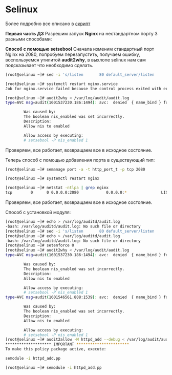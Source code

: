 
# Selinux

Более подробно все описано в [скрипт](selinux.sh)

**Первая часть ДЗ**
Разрешим запуск **Nginx** на нестандартном порту 3 разными способами:

**Способ с помощью setsebool**
Сначала изменим стандартный порт Nginx на 2080, попробуем перезапустить, получаем ошибку, воспользуемся утилитой **audit2why**, в выхлопе selinux нам сам подсказывает что необходимо сделать.
```bash
[root@selinux ~]# sed -i 's/listen       80 default_server/listen       2080 default_server/g' /etc/nginx/nginx.conf

[root@selinux ~]# systemctl restart nginx.service 
Job for nginx.service failed because the control process exited with error code. See "systemctl status nginx.service" and "journalctl -xe" for details.

[root@selinux ~]# audit2why < /var/log/audit/audit.log
type=AVC msg=audit(1601537230.186:1494): avc:  denied  { name_bind } for  pid=6538 comm="nginx" src=2080 scontext=system_u:system_r:httpd_t:s0 tcontext=system_u:object_r:unreserved_port_t:s0 tclass=tcp_socket permissive=0

        Was caused by:
        The boolean nis_enabled was set incorrectly. 
        Description:
        Allow nis to enabled

        Allow access by executing:
        # setsebool -P nis_enabled 1
```
Проверяем, все работает, возвращаем все в исходное состояние.

Теперь способ  с помощью добавления порта в существующий тип:

```bash
[root@selinux ~]# semanage port -a -t http_port_t -p tcp 2080

[root@selinux ~]# systemctl restart nginx

[root@selinux ~]# netstat -ntlpa | grep nginx
tcp        0      0 0.0.0.0:2080            0.0.0.0:*               LISTEN      6620/nginx: master  
```
Проверяем, все работает, возвращаем все в исходное состояние.

Способ с установкой модуля:
```bash
[root@selinux ~]# echo > /var/log/auditd/audit.log
-bash: /var/log/auditd/audit.log: No such file or directory
[root@selinux ~]# sed -i 's/listen       80 default_server/listen       2080 default_server/g' /etc/nginx/nginx.conf
[root@selinux ~]# echo > /var/log/auditd/audit.log
-bash: /var/log/auditd/audit.log: No such file or directory
[root@selinux ~]# setenforce 0                                
[root@selinux ~]# audit2why < /var/log/audit/audit.log
type=AVC msg=audit(1601537230.186:1494): avc:  denied  { name_bind } for  pid=6538 comm="nginx" src=2080 scontext=system_u:system_r:httpd_t:s0 tcontext=system_u:object_r:unreserved_port_t:s0 tclass=tcp_socket permissive=0

        Was caused by:
        The boolean nis_enabled was set incorrectly. 
        Description:
        Allow nis to enabled

        Allow access by executing:
        # setsebool -P nis_enabled 1
type=AVC msg=audit(1601546561.808:1539): avc:  denied  { name_bind } for  pid=27612 comm="nginx" src=2080 scontext=system_u:system_r:httpd_t:s0 tcontext=system_u:object_r:unreserved_port_t:s0 tclass=tcp_socket permissive=0

        Was caused by:
        The boolean nis_enabled was set incorrectly. 
        Description:
        Allow nis to enabled

        Allow access by executing:
        # setsebool -P nis_enabled 1
[root@selinux ~]# audit2allow -M httpd_add --debug < /var/log/audit/audit.log
******************** IMPORTANT ***********************
To make this policy package active, execute:

semodule -i httpd_add.pp

[root@selinux ~]# semodule -i httpd_add.pp
```